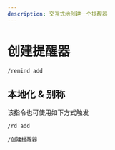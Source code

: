 ```yaml
---
description: 交互式地创建一个提醒器
---
```


# 创建提醒器

```
/remind add
```

## 本地化 & 别称

该指令也可使用如下方式触发

```
/rd add

/创建提醒器
```
